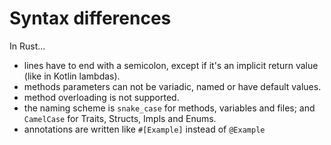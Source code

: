 # Syntax differences

In Rust...
* lines have to end with a semicolon, except if it's an implicit return value (like in Kotlin lambdas).
* methods parameters can not be variadic, named or have default values.
* method overloading is not supported.
* the naming scheme is `snake_case` for methods, variables and files; and `CamelCase` for Traits, Structs, Impls and Enums.
* annotations are written like `#[Example]` instead of `@Example`